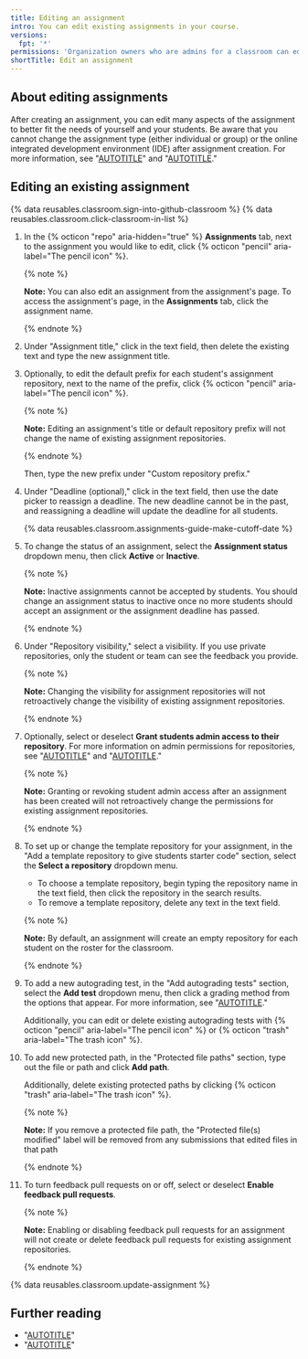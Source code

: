 ```yaml
---
title: Editing an assignment
intro: You can edit existing assignments in your course.
versions:
  fpt: '*'
permissions: 'Organization owners who are admins for a classroom can edit assignments for that classroom. {% data reusables.classroom.classroom-admins-link %}'
shortTitle: Edit an assignment
---
```

## About editing assignments

After creating an assignment, you can edit many aspects of the assignment to better fit the needs of yourself and your students. Be aware that you cannot change the assignment type (either individual or group) or the online integrated development environment (IDE) after assignment creation. For more information, see "[AUTOTITLE](/education/manage-coursework-with-github-classroom/teach-with-github-classroom/create-an-individual-assignment)" and "[AUTOTITLE](/education/manage-coursework-with-github-classroom/teach-with-github-classroom/create-a-group-assignment)."

## Editing an existing assignment

{% data reusables.classroom.sign-into-github-classroom %}
{% data reusables.classroom.click-classroom-in-list %}
1. In the {% octicon "repo" aria-hidden="true" %} **Assignments** tab, next to the assignment you would like to edit, click {% octicon "pencil" aria-label="The pencil icon" %}.

    {% note %}

    **Note:** You can also edit an assignment from the assignment's page. To access the assignment's page, in the **Assignments** tab, click the assignment name.

    {% endnote %}

1. Under "Assignment title," click in the text field, then delete the existing text and type the new assignment title.
1. Optionally, to edit the default prefix for each student's assignment repository, next to the name of the prefix, click {% octicon "pencil" aria-label="The pencil icon" %}.

    {% note %}

    **Note:** Editing an assignment's title or default repository prefix will not change the name of existing assignment repositories.

    {% endnote %}

    Then, type the new prefix under "Custom repository prefix."

1. Under "Deadline (optional)," click in the text field, then use the date picker to reassign a deadline. The new deadline cannot be in the past, and reassigning a deadline will update the deadline for all students.

    {% data reusables.classroom.assignments-guide-make-cutoff-date %}

1. To change the status of an assignment, select the **Assignment status** dropdown menu, then click **Active** or **Inactive**.

    {% note %}

    **Note:** Inactive assignments cannot be accepted by students. You should change an assignment status to inactive once no more students should accept an assignment or the assignment deadline has passed.

    {% endnote %}

1. Under "Repository visibility," select a visibility. If you use private repositories, only the student or team can see the feedback you provide.

    {% note %}

    **Note:** Changing the visibility for assignment repositories will not retroactively change the visibility of existing assignment repositories.

    {% endnote %}

1. Optionally, select or deselect **Grant students admin access to their repository**. For more information on admin permissions for repositories, see "[AUTOTITLE](/repositories/creating-and-managing-repositories/about-repositories#about-repository-visibility)" and "[AUTOTITLE](/organizations/managing-user-access-to-your-organizations-repositories/managing-repository-roles/repository-roles-for-an-organization)."

    {% note %}

    **Note:** Granting or revoking student admin access after an assignment has been created will not retroactively change the permissions for existing assignment repositories.

    {% endnote %}

1. To set up or change the template repository for your assignment, in the "Add a template repository to give students starter code" section, select the **Select a repository** dropdown menu.
   - To choose a template repository, begin typing the repository name in the text field, then click the repository in the search results.
   - To remove a template repository, delete any text in the text field.

   {% note %}

   **Note:** By default, an assignment will create an empty repository for each student on the roster for the classroom.

   {% endnote %}

1. To add a new autograding test, in the "Add autograding tests" section, select the **Add test** dropdown menu, then click a grading method from the options that appear. For more information, see "[AUTOTITLE](/education/manage-coursework-with-github-classroom/teach-with-github-classroom/use-autograding)."

    Additionally, you can edit or delete existing autograding tests with {% octicon "pencil" aria-label="The pencil icon" %} or {% octicon "trash" aria-label="The trash icon" %}.

1. To add new protected path, in the "Protected file paths" section, type out the file or path and click **Add path**.

    Additionally, delete existing protected paths by clicking {% octicon "trash" aria-label="The trash icon" %}.

    {% note %}

    **Note:** If you remove a protected file path, the "Protected file(s) modified" label will be removed from any submissions that edited files in that path

    {% endnote %}

1. To turn feedback pull requests on or off, select or deselect **Enable feedback pull requests**.

    {% note %}

    **Note:** Enabling or disabling feedback pull requests for an assignment will not create or delete feedback pull requests for existing assignment repositories.

    {% endnote %}

{% data reusables.classroom.update-assignment %}

## Further reading

- "[AUTOTITLE](/education/manage-coursework-with-github-classroom/teach-with-github-classroom/create-an-individual-assignment)"
- "[AUTOTITLE](/education/manage-coursework-with-github-classroom/teach-with-github-classroom/create-a-group-assignment)"
